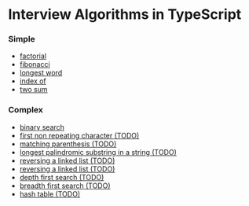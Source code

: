 # Interview Algorithms in TypeScript

### Simple

* [factorial](algorithms/simple/factorial/factorial.ts)
* [fibonacci](algorithms/simple/fibonacci/fibonacci.ts)
* [longest word](algorithms/simple/longestWord/longestWord.ts)
* [index of](algorithms/simple/indexOf/indexOf.ts)
* [two sum](algorithms/simple/twoSum/twoSum.ts)

### Complex

* [binary search](algorithms/complex/binarySearch/binarySearch.ts)
* [first non repeating character (TODO)]()
* [matching parenthesis (TODO)]()
* [longest palindromic substring in a string (TODO)]()
* [reversing a linked list (TODO)]()
* [reversing a linked list (TODO)]()
* [depth first search (TODO)]()
* [breadth first search (TODO)]()
* [hash table (TODO)]()
